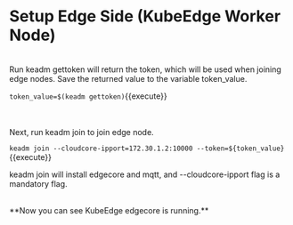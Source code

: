 # Setup Edge Side (KubeEdge Worker Node)
<br>
Run keadm gettoken will return the token, which will be used when joining edge nodes. Save the returned value to the variable token_value.

`token_value=$(keadm gettoken)`{{execute}}  
<br>
<br>

Next, run keadm join to join edge node.  
  
`keadm join --cloudcore-ipport=172.30.1.2:10000 --token=${token_value}`{{execute}}  


keadm join will install edgecore and mqtt, and --cloudcore-ipport flag is a mandatory flag.   
  
<br>   
**Now you can see KubeEdge edgecore is running.**


